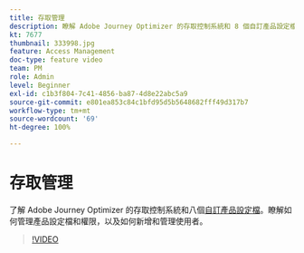 ```yaml
---
title: 存取管理
description: 瞭解 Adobe Journey Optimizer 的存取控制系統和 8 個自訂產品設定檔。 瞭解如何管理產品設定檔和權限，以及如何新增和管理使用者。
kt: 7677
thumbnail: 333998.jpg
feature: Access Management
doc-type: feature video
team: PM
role: Admin
level: Beginner
exl-id: c1b3f804-7c41-4856-ba87-4d8e22abc5a9
source-git-commit: e801ea853c84c1bfd95d5b5648682fff49d317b7
workflow-type: tm+mt
source-wordcount: '69'
ht-degree: 100%

---
```


# 存取管理

了解 Adobe Journey Optimizer 的存取控制系統和八個[自訂產品設定檔](https://experienceleague.adobe.com/docs/journey-optimizer/using/administration/ootb-product-profiles.html?lang=zh-Hant)。瞭解如何管理產品設定檔和權限，以及如何新增和管理使用者。

>[!VIDEO](https://video.tv.adobe.com/v/333998?quality=12&learn=on)
